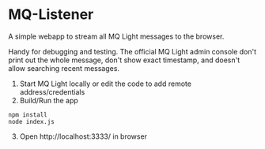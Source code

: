 # MQ-Listener

A simple webapp to stream all MQ Light messages to the browser.

Handy for debugging and testing. The official MQ Light admin console don't print out the whole message, don't show exact timestamp, and doesn't allow searching recent messages.

1. Start MQ Light locally or edit the code to add remote address/credentials
2. Build/Run the app 
  ```
  npm install
  node index.js
  ```

3. Open http://localhost:3333/ in browser

